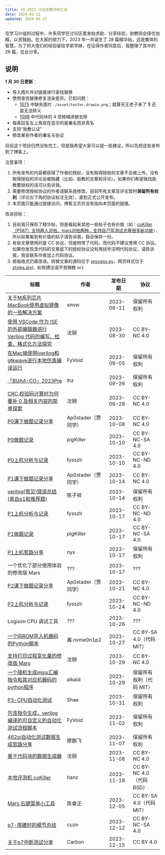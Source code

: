 ```yaml
---
title: CO 2023 讨论区精华帖汇总
date: 2024-01-12
updated: 2024-01-27
---
```

在学习计组的过程中，许多同学在讨论区里发帖求助、分享经验，助教则会择优加精，以资鼓励。在大家的努力下，2023 年一共诞生了 28 篇精华帖，这是集体的智慧。为了将大佬们的经验留给学弟学妹，在征得作者同意后，我整理了其中的 26 篇，在此分享。

## 说明
**1 月 30 日更新**：
 -  导入图片并对链接进行查找替换
 -  使用查找替换修复渲染差异。已知问题：
     -  [1075](1075) 中缺失图片 `./asset/tester.drawio.png`；就算天王老子来了 $ 还是无法转义
     -  [1098](1098) 中代码块的 4 空格缩进被去除
 -  每条回复左上角现在显示的是署名而非真名
 -  支持“助教认证”
 -  修改某些作者的署名与协议

目前这个项目仍然没有完工，但是我希望大家可以提一些建议，所以先把这些发布到了博客上。

注意事项：
1.  所有发布的内容都获得了作者的授权，没有取得授权的文章不会被上传，没有取得授权的评论会被隐藏（比如，助教的文章和评论）。如果你们希望我找助教要授权的话可以告诉我。
2.  需要修改授权协议的作者请联系我修改，目前所有文章及评论暂时**保留所有权利**（评论左下角的协议标注无效），直到正式公开发布。
3.  本页面只能通过链接访问，博客主页并没有指向本页面的链接。

改进目标：
1.  目前我只保存了精华帖，但是看起来其他一些帖子也有价值（如：[coKiller （P567）支持两人对拍，mars对拍两种，支持自己写测试点等很多新功能](https://cscore.buaa.edu.cn/#/discussion_area/1199/1020/posts)），所以如果看到有价值的帖子请告诉我，我会保存一份。
2.  有些文章使用的是 CC 协议，但是附带了代码，而代码不建议使用 CC 协议。如果你发现含代码的文章底下的授权协议没有用括号注明代码协议，请告诉我，我会联系作者加上代码协议。
3.  排版格式仍需改进。转换文章的源码位于 [process.py](/images/co-discussions/process.py)，网页样式位于 [styles.styl](https://github.com/TripleCamera/triplecamera.github.io/tree/main/source/_data/styles.styl)，如有建议请不吝赐教 orz

| 标题 | 作者 | 发布日期 | 协议 |
|-|-|-|-|
| [关于M系列芯片MacBook使用虚拟镜像的一些解决方案](854) | snow | 2023-08-11 | 保留所有权利 |
| [使用 VSCode 作为 ISE 的外部编辑器进行 Verilog 代码的编写、检查、格式化方法探究](886) | 沈锎 | 2023-08-30 | CC BY-NC 4.0 |
| [在Mac端使用iverilog和gtkwave进行本地仿真编译运行](905) | FyVoid | 2023-09-05 | 保留所有权利 |
| [「BUAA-CO」2023Pre](951) | lhz | 2023-09-26 | 保留所有权利 |
| [CRC 校验码计算时为何要补 0 及相关内容的简单探索](959) | 沈锎 | 2023-09-28 | CC BY-NC 4.0 |
| [P0课下做题记录分享](977) | Ap0stader（贾同学） | 2023-10-08 | CC BY-NC 4.0 |
| [P0做题记录](982) | pigKiller | 2023-10-10 | CC BY-NC-SA 4.0 |
| [P0上机分析与记录](983) | fysszlr | 2023-10-10 | CC BY-NC-ND 4.0 |
| [P1课下做题记录分享](999) | Ap0stader（贾同学） | 2023-10-14 | CC BY-NC 4.0 |
| [verilog(常见)错误总结(来自p1和推荐题)](1002) | 陈子祥 | 2023-10-14 | 保留所有权利 |
| [P1上机分析与记录](1013) | fysszlr | 2023-10-17 | CC BY-NC-ND 4.0 |
| [P1做题记录](1016) | pigKiller | 2023-10-17 | CC BY-NC-SA 4.0 |
| [P1上机思路分享](1020) | nyx | 2023-10-17 | 保留所有权利 |
| 一个优化了部分使用体验的修改版 Mars | ??? | 2023-10-17 | ??? |
| [P2课下做题记录分享](1040) | Ap0stader（贾同学） | 2023-10-21 | CC BY-NC 4.0 |
| [P2上机分析与记录](1045) | fysszlr | 2023-10-24 | CC BY-NC-ND 4.0 |
| Logisim CPU 调试工具 | ??? | 2023-10-26 | ??? |
| [一个向ROM导入机器码的Python脚本](1061) | 离.nvme0n1p2 | 2023-10-27 | CC BY-SA 4.0（代码 MIT） |
| [支持打印过程变化量的修改版 Mars](1064) | 沈锎 | 2023-10-29 | CC BY-NC 4.0 |
| [一个随机生成mips汇编指令和其对应机器码的python程序](1066) | alkaid | 2023-10-29 | 保留所有权利（代码 MIT） |
| [P3-CPU自动化测试](1070) | Shae | 2023-10-31 | 保留所有权利 |
| [包含指令生成，verilog编译的可自定义的自动化测试流程脚本](1075) | FyVoid | 2023-11-02 | 保留所有权利 |
| [462oj自动化测试数据生成思路分享](1098) | 廖鹏飞 | 2023-11-07 | 保留所有权利 |
| [基于代码块的数据生成器](1102) | 沈锎 | 2023-11-08 | CC BY-NC 4.0 |
| [本地评测机 coKiller](1145) | hanz | 2023-11-18 | CC BY-NC 4.0（代码 BSD） |
| [Mars 右键菜单小工具](1188) | 陈睿正 | 2023-12-05 | CC BY-SA 4.0（代码 MIT） |
| [p7-搭建时的细节总结](1205) | cuzn | 2023-12-12 | CC BY-NC-SA 4.0 |
| [关于p7中断测试分享](1211) | Carbon | 2023-12-15 | CC BY 4.0 |
